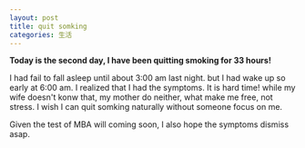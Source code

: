 ```yaml
---
layout: post
title: quit somking
categories: 生活
---
```



 **Today is the second day, I have been quitting smoking for 33 hours!**
   
      
   I had fail to fall asleep until about 3:00 am last night. but I had wake up so early at 6:00 am. I realized that I had the symptoms. It is hard time! while my wife doesn't konw that, my mother do neither, what make me free, not stress. I wish I can quit somking naturally without someone focus on me. 

   Given the test of MBA will coming soon, I also hope the symptoms dismiss asap.